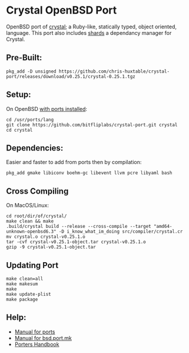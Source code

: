 # Crystal OpenBSD Port
OpenBSD port of [crystal](https://github.com/crystal-lang/crystal); a Ruby-like, statically typed, object oriented, language. This port also includes [shards](https://github.com/crystal-lang/shards) a dependancy manager for Crystal.

## Pre-Built:
```
pkg_add -D unsigned https://github.com/chris-huxtable/crystal-port/releases/download/v0.25.1/crystal-0.25.1.tgz
```

## Setup:
On OpenBSD [with ports installed](https://www.openbsd.org/faq/ports/ports.html#PortsFetch):
```
cd /usr/ports/lang
git clone https://github.com/bitfliplabs/crystal-port.git crystal
cd crystal
```

## Dependencies:
Easier and faster to add from ports then by compilation:
```
pkg_add gmake libiconv boehm-gc libevent llvm pcre libyaml bash
```

## Cross Compiling
On MacOS/Linux:
```
cd root/dir/of/crystal/
make clean && make
.build/crystal build --release --cross-compile --target "amd64-unknown-openbsd6.3" -D i_know_what_im_doing src/compiler/crystal.cr
mv crystal.o crystal-v0.25.1.o
tar -cvf crystal-v0.25.1-object.tar crystal-v0.25.1.o
gzip -9 crystal-v0.25.1-object.tar
```

## Updating Port
```
make clean=all
make makesum
make
make update-plist
make package
```

## Help:
- [Manual for ports](https://man.openbsd.org/ports)
- [Manual for bsd.port.mk](https://man.openbsd.org/bsd.port.mk)
- [Porters Handbook](https://www.openbsd.org/faq/ports/index.html)
